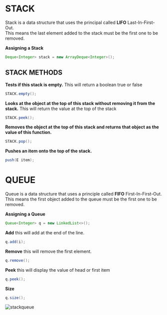 # STACK
Stack is a data structure that uses the principal called **LIFO** Last-In-First-Out.</br>
This means the last element added to the stack must be the first one to be removed.

**Assigning a Stack**
```java
Deque<Integer> stack = new ArrayDeque<Integer>();
```

## STACK METHODS 
**Tests if this stack is empty.**
This will return a boolean true or false
```java
STACK.empty();
```

**Looks at the object at the top of this stack without removing it from the stack.**
This will return the value at the top of the stack
```java
STACK.peek();
```

**Removes the object at the top of this stack and returns that object as the value of this function.**
```java
STACK.pop();
```


**Pushes an item onto the top of the stack.**
```java
push(E item);
```

# QUEUE
Queue is a data structure that uses a principle called **FIFO** First-In-First-Out.</br>
This means the first object added to the queue must be the first one to be removed.

**Assigning a Queue**
```java
Queue<Integer> q = new LinkedList<>();
``` 

**Add**
this will add at the end of the line.
```java
q.add(i);
```

**Remove**
this will remove the first element.
```java
q.remove(); 
```

**Peek**
this will display the value of head or first item
```java
q.peek(); 
```

**Size**
```java
q.size();
```

![stackqueue](https://4cawmi2va33i3w6dek1d7y1m-wpengine.netdna-ssl.com/wp-content/uploads/2018/07/Computer-science-fundamentals_6.1.png)

